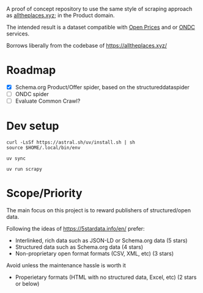 A proof of concept repository to use the same style of scraping approach as [alltheplaces.xyz](https://alltheplaces.xyz/); in the Product domain.

The intended result is a dataset compatible with [Open Prices](https://github.com/openfoodfacts/open-prices) and or [ONDC](https://ondc.org/) services.

Borrows liberally from the codebase of https://alltheplaces.xyz/


# Roadmap

- [x] Schema.org Product/Offer spider, based on the structureddataspider
- [ ] ONDC spider
- [ ] Evaluate Common Crawl?

# Dev setup

```
curl -LsSf https://astral.sh/uv/install.sh | sh
source $HOME/.local/bin/env
```

```
uv sync
```

```
uv run scrapy
```

# Scope/Priority

The main focus on this project is to reward publishers of structured/open data.

Following the ideas of https://5stardata.info/en/ prefer:

- Interlinked, rich data such as JSON-LD or Schema.org data (5 stars)
- Structured data such as Schema.org data (4 stars)
- Non-proprietary open format formats (CSV, XML, etc) (3 stars)

Avoid unless the maintenance hassle is worth it

- Properietary formats (HTML with no structured data, Excel, etc) (2 stars or below)

